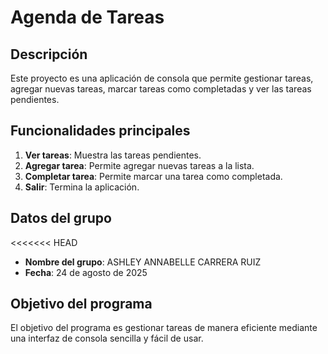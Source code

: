 # Agenda de Tareas

## Descripción

Este proyecto es una aplicación de consola que permite gestionar tareas, agregar nuevas tareas, marcar tareas como completadas y ver las tareas pendientes.

## Funcionalidades principales

1. **Ver tareas**: Muestra las tareas pendientes.
2. **Agregar tarea**: Permite agregar nuevas tareas a la lista.
3. **Completar tarea**: Permite marcar una tarea como completada.
4. **Salir**: Termina la aplicación.

## Datos del grupo

<<<<<<< HEAD
- **Nombre del grupo**: ASHLEY ANNABELLE CARRERA RUIZ
- **Fecha**: 24 de agosto de 2025

## Objetivo del programa

El objetivo del programa es gestionar tareas de manera eficiente mediante una interfaz de consola sencilla y fácil de usar.
